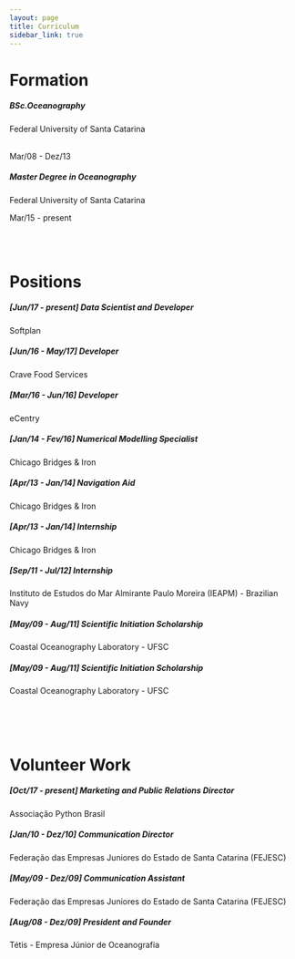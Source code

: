 ```yaml
---
layout: page
title: Curriculum
sidebar_link: true
---
```


<h1>Formation</h1>

<h5>BSc.Oceanography</h5>
<p>Federal University of Santa Catarina</p>
<br>Mar/08 - Dez/13</br> 

<h5>Master Degree in Oceanography</h5>
<p>Federal University of Santa Catarina</p>
<p>Mar/15 - present</p> 

<br/>
<br/>

<h1>Positions</h1>

<h5>[Jun/17 - present] Data Scientist and Developer</h5>
<p>Softplan</p>

<h5>[Jun/16 - May/17] Developer</h5>
<p>Crave Food Services</p>

<h5>[Mar/16 - Jun/16] Developer</h5>
<p>eCentry</p>

<h5>[Jan/14 - Fev/16] Numerical Modelling Specialist</h5>
<p>Chicago Bridges & Iron</p>

<h5>[Apr/13 - Jan/14] Navigation Aid</h5>
<p>Chicago Bridges & Iron</p>

<h5>[Apr/13 - Jan/14] Internship</h5>
<p>Chicago Bridges & Iron</p>

<h5>[Sep/11 - Jul/12] Internship</h5>
<p>Instituto de Estudos do Mar Almirante Paulo Moreira (IEAPM) - Brazilian Navy</p>

<h5>[May/09 - Aug/11] Scientific Initiation Scholarship</h5>
<p>Coastal Oceanography Laboratory - UFSC</p>

<h5>[May/09 - Aug/11] Scientific Initiation Scholarship</h5>
<p>Coastal Oceanography Laboratory - UFSC</p>

<br/>
<br/>
<br/>

<h1>Volunteer Work</h1>

<h5>[Oct/17 - present] Marketing and Public Relations Director</h5>
<p>Associação Python Brasil</p>

<h5>[Jan/10 - Dez/10] Communication Director</h5>
<p>Federação das Empresas Juniores do Estado de Santa Catarina (FEJESC)</p>

<h5>[May/09 - Dez/09] Communication Assistant</h5>
<p>Federação das Empresas Juniores do Estado de Santa Catarina (FEJESC)</p>

<h5>[Aug/08 - Dez/09] President and Founder</h5>
<p>Tétis - Empresa Júnior de Oceanografia</p>
